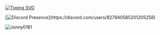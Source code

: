 [![Typing SVG](https://readme-typing-svg.demolab.com?font=Fira+Code&duration=2000&pause=500&repeat=true&random=false&width=435&height=35&lines=Hi%2C+my+name+is+Jonny+and+welcome!+%E2%AD%90;I'm+a+self+taught+programmer.+%F0%9F%AB%A0;You+can+contact+me+on+discord!+%F0%9F%92%BB;If+you+need+to+or+anything...+%F0%9F%91%80;Otherwise%2C+enjoy!+%F0%9F%98%81)](https://git.io/typing-svg)

[![Discord Presence](https://lanyard-profile-readme.vercel.app/api/827940585201205258?theme=dark&borderRadius=30px&hideStatus=false&idleMessage=Probably%20doing%20something%20else...)](https://discord.com/users/827940585201205258)

![Jonny0181](https://github-readme-stats.vercel.app/api?username=Jonny0181&show_icons=true&theme=tokyonight&hide=["issues"])
